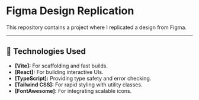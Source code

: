# Figma Design Replication

This repository contains a project where I replicated a design from Figma.

---

## 🚀 Technologies Used

- **[Vite]:** For scaffolding and fast builds.
- **[React]:** For building interactive UIs.
- **[TypeScript]:** Providing type safety and error checking.
- **[Tailwind CSS]:** For rapid styling with utility classes.
- **[FontAwesome]:** For integrating scalable icons.
